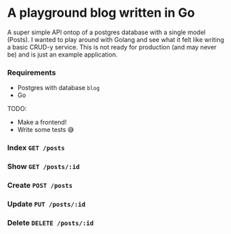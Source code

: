 # A playground blog written in Go

A super simple API ontop of a postgres database with a single model (Posts).
I wanted to play around with Golang and see what it felt like writing a basic CRUD-y service.
This is not ready for production (and may never be) and is just an example application.


### Requirements
 * Postgres with database `blog`
 * Go

TODO:
  * Make a frontend!
  * Write some tests 😅


### Index `GET /posts`

### Show `GET /posts/:id`

### Create `POST /posts`

### Update `PUT /posts/:id`

### Delete `DELETE /posts/:id`

